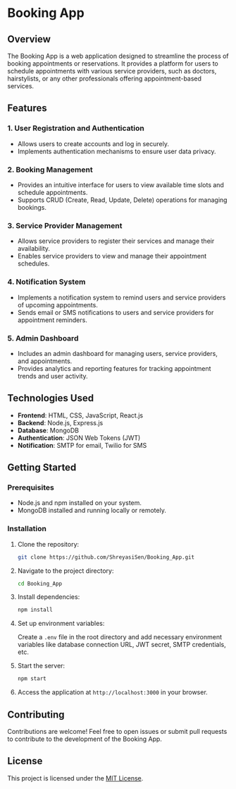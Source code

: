 # Booking App

## Overview

The Booking App is a web application designed to streamline the process of booking appointments or reservations. It provides a platform for users to schedule appointments with various service providers, such as doctors, hairstylists, or any other professionals offering appointment-based services.

## Features

### 1. User Registration and Authentication

- Allows users to create accounts and log in securely.
- Implements authentication mechanisms to ensure user data privacy.

### 2. Booking Management

- Provides an intuitive interface for users to view available time slots and schedule appointments.
- Supports CRUD (Create, Read, Update, Delete) operations for managing bookings.

### 3. Service Provider Management

- Allows service providers to register their services and manage their availability.
- Enables service providers to view and manage their appointment schedules.

### 4. Notification System

- Implements a notification system to remind users and service providers of upcoming appointments.
- Sends email or SMS notifications to users and service providers for appointment reminders.

### 5. Admin Dashboard

- Includes an admin dashboard for managing users, service providers, and appointments.
- Provides analytics and reporting features for tracking appointment trends and user activity.

## Technologies Used

- **Frontend**: HTML, CSS, JavaScript, React.js
- **Backend**: Node.js, Express.js
- **Database**: MongoDB
- **Authentication**: JSON Web Tokens (JWT)
- **Notification**: SMTP for email, Twilio for SMS

## Getting Started

### Prerequisites

- Node.js and npm installed on your system.
- MongoDB installed and running locally or remotely.

### Installation

1. Clone the repository:

    ```bash
    git clone https://github.com/ShreyasiSen/Booking_App.git
    ```

2. Navigate to the project directory:

    ```bash
    cd Booking_App
    ```

3. Install dependencies:

    ```bash
    npm install
    ```

4. Set up environment variables:

    Create a `.env` file in the root directory and add necessary environment variables like database connection URL, JWT secret, SMTP credentials, etc.

5. Start the server:

    ```bash
    npm start
    ```

6. Access the application at `http://localhost:3000` in your browser.

## Contributing

Contributions are welcome! Feel free to open issues or submit pull requests to contribute to the development of the Booking App.

## License

This project is licensed under the [MIT License](LICENSE).
